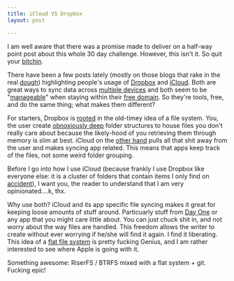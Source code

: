 ```yaml
---
title: iCloud VS Dropbox
layout: post

---
```


I am well aware that there was a promise made to deliver on a half-way
point post about this whole 30 day challenge. However, this isn't it. So
quit your [bitchin][1].

There have been a few posts lately (mostly on those blogs that rake in
the real [dough][2]) highlighting people's usage of [Dropbox][3] and [iCloud][4].
Both are great ways to sync data across [multiple devices][5] and both
seem to be "[manageable][6]" when staying within their [free domain][7].
So they're tools, free, and do the same thing; what makes them
different?

For starters, Dropbox is [rooted][8] in the old-timey idea of a file
system. You, the user create [obnoxiously deep][9] folder structures to house
files you don't really care about because the likely-hood of you
retrieving them through memory is slim at best. iCloud on the
[other hand][10] pulls all that shit away from the user and makes
syncing app related. This means that apps keep track of the files, not
some weird folder grouping.

Before I go into how I use iCloud (because frankly I use Dropbox like
everyone else: it is a cluster of folders that contain items I only
find on [accident][11]), I want you, the reader to understand that I am
very opinionated....k, thx.

Why use both? iCloud and its app specific file syncing makes it great
for keeping loose amounts of stuff around. Particuarly stuff from [Day
One][12] or any app that you might care little about. You can just chuck
shit in, and not worry about the way files are handled. This freedom
allows the writer to create without ever worrying if he/she will find it
again. I find it liberating. This idea of a
[flat file system][13] is pretty fucking Genius, and I am rather
interested to see where Apple is going with it.

Something awesome: RiserFS / BTRFS mixed with a flat system + git.
Fucking epic!

[1]: http://www.indiegogo.com/projects/187710
[2]: http://youtu.be/-JFfN5pKzFU
[3]: http://db.tt/2xQgdve
[4]: https://en.wikipedia.org/wiki/Mobile_Me
[5]: http://cloudbacon.com
[6]: http://blog.lenovo.com/images/uploads/hero/TopView_T430s_crop.jpg
[7]: http://imgur.com/FHWMO
[8]: https://twitter.com/jcrclarksonesq/status/235397285167656962/photo/1/large
[9]: https://en.wikipedia.org/wiki/Shark_Week
[10]: http://www.urbandictionary.com/define.php?term=Your%20other%20right&defid=4815784
[11]: http://www.alfredapp.com/
[12]: http://dayoneapp.com/
[13]: #

